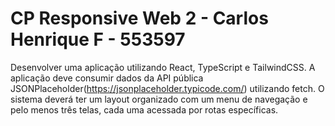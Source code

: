 # CP Responsive Web 2 - Carlos Henrique F - 553597

Desenvolver uma aplicação utilizando React, TypeScript e TailwindCSS. A aplicação deve consumir dados da API pública JSONPlaceholder(https://jsonplaceholder.typicode.com/) utilizando fetch. O sistema deverá ter um layout organizado com um menu de navegação e pelo menos três telas, cada uma acessada por rotas específicas.


